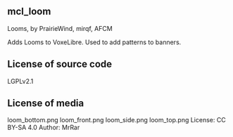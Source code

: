 mcl_loom
--------
Looms, by PrairieWind, mirqf, AFCM

Adds Looms to VoxeLibre. Used to add patterns to banners.

License of source code
----------------------
LGPLv2.1

License of media
----------------

loom_bottom.png
loom_front.png
loom_side.png
loom_top.png
License: CC BY-SA 4.0
Author: MrRar
